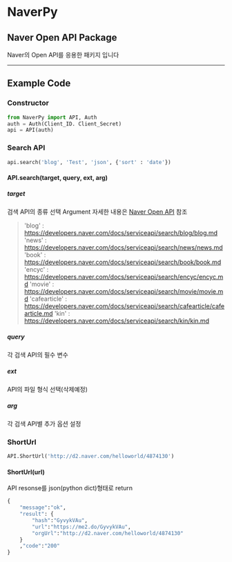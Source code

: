 # NaverPy
## Naver Open API Package

Naver의 Open API를 응용한 패키지 입니다

<hr>

## Example Code

### Constructor

```python
from NaverPy import API, Auth
auth = Auth(Client_ID. Client_Secret)
api = API(auth)
```

### Search API

```python
api.search('blog', 'Test', 'json', {'sort' : 'date'})
```

#### API.search(target, query, ext, arg)

##### target

검색 API의 종류 선택 Argument
자세한 내용은 <a href='https://developers.naver.com/docs/serviceapi/search/blog/blog.md'>Naver Open API</a> 참조

> 'blog' : https://developers.naver.com/docs/serviceapi/search/blog/blog.md
> 'news' : https://developers.naver.com/docs/serviceapi/search/news/news.md
> 'book' : https://developers.naver.com/docs/serviceapi/search/book/book.md
> 'encyc' : https://developers.naver.com/docs/serviceapi/search/encyc/encyc.md
> 'movie' : https://developers.naver.com/docs/serviceapi/search/movie/movie.md
> 'cafearticle' : https://developers.naver.com/docs/serviceapi/search/cafearticle/cafearticle.md
> 'kin' : https://developers.naver.com/docs/serviceapi/search/kin/kin.md

##### query

각 검색 API의 필수 변수

##### ext 

API의 파일 형식 선택(삭제예정)

##### arg

각 검색 API별 추가 옵션 설정

### ShortUrl

```python
API.ShortUrl('http://d2.naver.com/helloworld/4874130')
```

#### ShortUrl(url)

API resonse를 json(python dict)형태로 return

```python
{
    "message":"ok",
    "result": {
        "hash":"GyvykVAu",
        "url":"https://me2.do/GyvykVAu",
        "orgUrl":"http://d2.naver.com/helloworld/4874130"
    }
    ,"code":"200"
}
```

